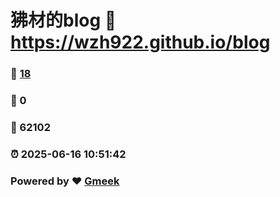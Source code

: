 # 狒材的blog :link: https://wzh922.github.io/blog 
### :page_facing_up: [18](https://wzh922.github.io/blog/tag.html) 
### :speech_balloon: 0 
### :hibiscus: 62102 
### :alarm_clock: 2025-06-16 10:51:42 
### Powered by :heart: [Gmeek](https://github.com/Meekdai/Gmeek)

